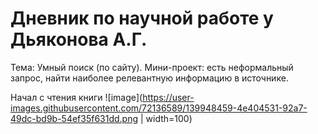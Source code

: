 # Дневник по научной работе у Дьяконова А.Г.

Тема: Умный поиск (по сайту). Мини-проект: есть неформальный запрос, найти наиболее релевантную информацию в источнике.

Начал с чтения книги ![image](https://user-images.githubusercontent.com/72136589/139948459-4e404531-92a7-49dc-bd9b-54ef35f631dd.png | width=100)
